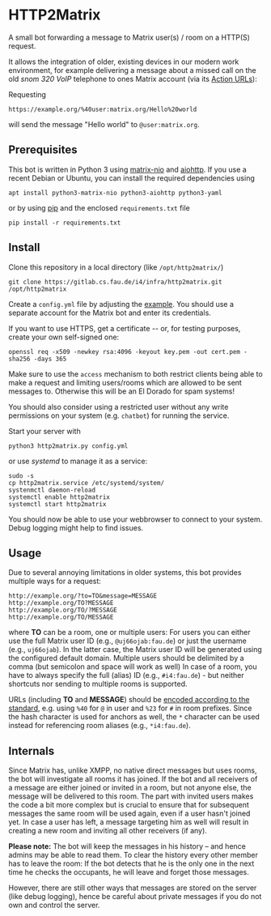 HTTP2Matrix
===========

A small bot forwarding a message to Matrix user(s) / room on a HTTP(S) request.

It allows the integration of older, existing devices in our modern work environment, for example delivering a message about a missed call on the old *snom 320 VoIP* telephone to ones Matrix account (via its [Action URLs](https://service.snom.com/display/wiki/Action+URLs)):

Requesting

	https://example.org/%40user:matrix.org/Hello%20world

will send the message "Hello world" to `@user:matrix.org`.


Prerequisites
-------------

This bot is written in Python 3 using [matrix-nio](https://matrix-nio.readthedocs.io/) and [aiohttp](https://docs.aiohttp.org/).
If you use a recent Debian or Ubuntu, you can install the required dependencies using

	apt install python3-matrix-nio python3-aiohttp python3-yaml

or by using [pip](https://pip.pypa.io/) and the enclosed `requirements.txt` file

	pip install -r requirements.txt


Install
-------

Clone this repository in a local directory (like `/opt/http2matrix/`)

	git clone https://gitlab.cs.fau.de/i4/infra/http2matrix.git /opt/http2matrix

Create a `config.yml` file by adjusting the [example](config-example.yml).
You should use a separate account for the Matrix bot and enter its credentials.

If you want to use HTTPS, get a certificate -- or, for testing purposes, create your own self-signed one:

	openssl req -x509 -newkey rsa:4096 -keyout key.pem -out cert.pem -sha256 -days 365

Make sure to use the `access` mechanism to both restrict clients being able to make a request and limiting users/rooms which are allowed to be sent messages to.
Otherwise this will be an El Dorado for spam systems!

You should also consider using a restricted user without any write permissions on your system (e.g. `chatbot`) for running the service.

Start your server with

	python3 http2matrix.py config.yml

or use *systemd* to manage it as a service:

	sudo -s
	cp http2matrix.service /etc/systemd/system/
	systenmctl daemon-reload
	systemctl enable http2matrix
	systemctl start http2matrix

You should now be able to use your webbrowser to connect to your system.
Debug logging might help to find issues.


Usage
-----

Due to several annoying limitations in older systems, this bot provides multiple ways for a request:

	http://example.org/?to=TO&message=MESSAGE
	http://example.org/TO?MESSAGE
	http://example.org/TO/?MESSAGE
	http://example.org/TO/MESSAGE

where **TO** can be a room, one or multiple users:
For users you can either use the full Matrix user ID (e.g., `@uj66ojab:fau.de`) or just the username (e.g., `uj66ojab`).
In the latter case, the Matrix user ID will be generated using the configured default domain.
Multiple users should be delimited by a comma (but semicolon and space will work as well)
In case of a room, you have to always specify the full (alias) ID (e.g., `#i4:fau.de`) - but neither shortcuts nor sending to multiple rooms is supported.

URLs (including **TO** and **MESSAGE**) should be [encoded according to the standard](https://en.wikipedia.org/wiki/URL_encoding), e.g. using `%40` for `@` in user and `%23` for `#`  in room prefixes.
Since the hash character is used for anchors as well, the `*` character can be used instead for referencing room aliases (e.g., `*i4:fau.de`).


Internals
---------

Since Matrix has, unlike XMPP, no native direct messages but uses rooms, the bot will investigate all rooms it has joined.
If the bot and all receivers of a message are either joined or invited in a room, but not anyone else, the message will be delivered to this room.
The part with invited users makes the code a bit more complex but is crucial to ensure that for subsequent messages the same room will be used again, even if a user hasn't joined yet.
In case a user has left, a message targeting him as well will result in creating a new room and inviting all other receivers (if any).

**Please note:** The bot will keep the messages in his history – and hence admins may be able to read them.
To clear the history every other member has to leave the room:
If the bot detects that he is the only one in the next time he checks the occupants, he will leave and forget those messages.

However, there are still other ways that messages are stored on the server (like debug logging), hence be careful about private messages if you do not own and control the server.
